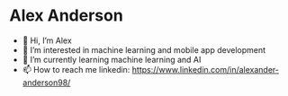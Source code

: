 
# Alex Anderson
- 👋 Hi, I’m Alex
- 👀 I’m interested in machine learning and mobile app development
- 🌱 I’m currently learning machine learning and AI
- 📫 How to reach me linkedin: https://www.linkedin.com/in/alexander-anderson98/
